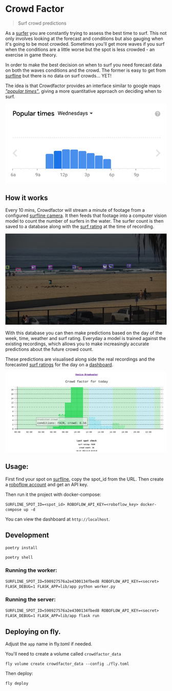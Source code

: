 # Crowd Factor

> Surf crowd predictions

As a [surfer](https://en.m.wikipedia.org/wiki/Surfing) you are constantly trying to assess the best time to surf. This not only involves looking at the forecast and conditions but also gauging when it's going to be most crowded. Sometimes you'll get more waves if you surf when the conditions are a little worse but the spot is less crowded - an exercise in game theory.

In order to make the best decision on when to surf you need forecast data on both the waves conditions and the crowd. The former is easy to get from [surfline](https://www.surfline.com/) but there is no data on surf crowds... YET!

The idea is that Crowdfactor provides an interface similar to google maps _["popular times"](https://blog.google/products/maps/maps101-popular-times-and-live-busyness-information/)_, giving a more quantitative approach on deciding when to surf.

![Google popular times](img/populartimes.png)

## How it works

Every 10 mins, Crowdfactor will stream a minute of footage from a configured [surfline camera](https://www.surfline.com/surf-report/venice-breakwater/590927576a2e4300134fbed8). It then feeds that footage into a computer vision model to count the number of surfers in the water. The surfer count is then saved to a database along with the [surf rating](https://www.surfline.com/surf-news/surflines-rating-surf-heights-quality/1417) at the time of recording.

![Vision model counting surfers](img/prediction.png)

With this database you can then make predictions based on the day of the week, time, weather and surf rating. Everyday a model is trained against the existing recordings, which allows you to make increasingly accurate predictions about the future crowd count.

These predictions are visualised along side the real recordings and the forecasted [surf ratings](https://support.surfline.com/hc/en-us/articles/5402742348955-Surf-Conditions-Ratings-and-Colors) for the day on a [dashboard](https://9d6cb911e0cb153469c25e3e910ac831.balena-devices.com/).

![Dashboard](img/dashboard.png)

## Usage:

First find your spot on [surfline](https://www.surfline.com), copy the spot_id from the URL. Then create a [roboflow account](https://roboflow.com/) and get an API key.

Then run it the project with docker-compose:

```
SURFLINE_SPOT_ID=<spot_id> ROBOFLOW_API_KEY=<roboflow_key> docker-compose up -d
```

You can view the dashboard at `http://localhost`.

## Development

```
poetry install
```

```
poetry shell
```

### Running the worker:

```
SURFLINE_SPOT_ID=590927576a2e4300134fbed8 ROBOFLOW_API_KEY=<secret> FLASK_DEBUG=1 FLASK_APP=lib/app python worker.py
```

### Running the server:

```
SURFLINE_SPOT_ID=590927576a2e4300134fbed8 ROBOFLOW_API_KEY=<secret> FLASK_DEBUG=1 FLASK_APP=lib/app flask run
```

## Deploying on fly.

Adjust the `app` name in fly.toml if needed.

You'll need to create a volume called `crowdfactor_data`

```
fly volume create crowdfactor_data --config ./fly.toml
```

Then deploy:

```
fly deploy
```
